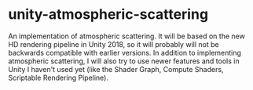 # unity-atmospheric-scattering
An implementation of atmospheric scattering. It will be based on the new HD rendering pipeline in Unity 2018, so it will probably will not be backwards compatible with earlier versions. In addition to implementing atmospheric scattering, I will also try to use newer features and tools in Unity I haven't used yet (like the Shader Graph, Compute Shaders, Scriptable Rendering Pipeline).
